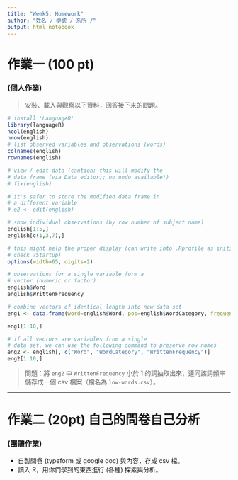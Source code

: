 ```yaml
---
title: "Week5: Homework"
author: "姓名 / 學號 / 系所 /"
output: html_notebook
---
```


# 作業一 (100 pt)
### (個人作業)

> 安裝、載入與觀察以下資料，回答接下來的問題。


```r
# install 'LanguageR'
library(languageR)
ncol(english)
nrow(english)
# list observed variables and observations (words)
colnames(english)
rownames(english)

# view / edit data (caution: this will modify the 
# data frame (via Data editor); no undo available!) 
# fix(english)

# it's safer to store the modified data frame in 
# a different variable
# e2 <- edit(english)

# show individual observations (by row number of subject name)
english[1:5,]
english[c(1,3,7),]

# this might help the proper display (can write into .Rprofile as initial setup, 
# check ?Startup)
options(width=65, digits=2)

# observations for a single variable form a 
# vector (numeric or factor)
english$Word
english$WrittenFrequency

# combine vectors of identical length into new data set
eng1 <- data.frame(word=english$Word, pos=english$WordCategory, frequency=english$WrittenFrequency)

eng1[1:10,]

# if all vectors are variables from a single
# data set, we can use the following command to preserve row names
eng2 <- english[, c("Word", "WordCategory", "WrittenFrequency")]
eng2[1:10,]
```


> 問題：將 `eng2` 中 `WrittenFrequency` 小於 1 的詞抽取出來，連同該詞頻率儲存成一個 csv 檔案（檔名為 `low-words.csv`）。



------


# 作業二 (20pt) 自己的問卷自己分析
### (團體作業)
  
- 自製問卷 (typeform 或 google doc) 與內容，存成 csv 檔。
- 讀入 R，用你們學到的東西進行 (各種) 探索與分析。 


